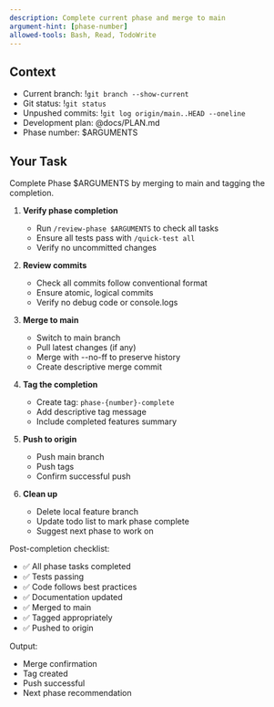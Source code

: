 ```yaml
---
description: Complete current phase and merge to main
argument-hint: [phase-number]
allowed-tools: Bash, Read, TodoWrite
---
```


## Context
- Current branch: !`git branch --show-current`
- Git status: !`git status`
- Unpushed commits: !`git log origin/main..HEAD --oneline`
- Development plan: @docs/PLAN.md
- Phase number: $ARGUMENTS

## Your Task

Complete Phase $ARGUMENTS by merging to main and tagging the completion.

1. **Verify phase completion**
   - Run `/review-phase $ARGUMENTS` to check all tasks
   - Ensure all tests pass with `/quick-test all`
   - Verify no uncommitted changes

2. **Review commits**
   - Check all commits follow conventional format
   - Ensure atomic, logical commits
   - Verify no debug code or console.logs

3. **Merge to main**
   - Switch to main branch
   - Pull latest changes (if any)
   - Merge with --no-ff to preserve history
   - Create descriptive merge commit

4. **Tag the completion**
   - Create tag: `phase-{number}-complete`
   - Add descriptive tag message
   - Include completed features summary

5. **Push to origin**
   - Push main branch
   - Push tags
   - Confirm successful push

6. **Clean up**
   - Delete local feature branch
   - Update todo list to mark phase complete
   - Suggest next phase to work on

Post-completion checklist:
- ✅ All phase tasks completed
- ✅ Tests passing
- ✅ Code follows best practices
- ✅ Documentation updated
- ✅ Merged to main
- ✅ Tagged appropriately
- ✅ Pushed to origin

Output:
- Merge confirmation
- Tag created
- Push successful
- Next phase recommendation